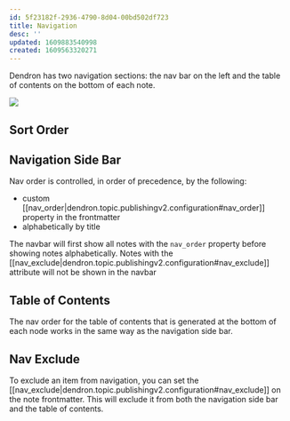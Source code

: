 ```yaml
---
id: 5f23182f-2936-4790-8d04-00bd502df723
title: Navigation
desc: ''
updated: 1609883540998
created: 1609563320271
---
```

Dendron has two navigation sections: the nav bar on the left and the table of contents on the bottom of each note. 

![](https://foundation-prod-assetspublic53c57cce-8cpvgjldwysl.s3-us-west-2.amazonaws.com/assets/images/publishv2.nav.jpg)

## Sort Order

## Navigation Side Bar

Nav order is controlled, in order of precedence, by the following: 

- custom [[nav_order|dendron.topic.publishingv2.configuration#nav_order]] property in the frontmatter
- alphabetically by title

The navbar will first show all notes with the `nav_order` property before showing notes alphabetically. Notes with the [[nav_exclude|dendron.topic.publishingv2.configuration#nav_exclude]] attribute will not be shown in the navbar

## Table of Contents

The nav order for the table of contents that is generated at the bottom of each node works in the same way as the navigation side bar.

## Nav Exclude

To exclude an item from navigation, you can set the [[nav_exclude|dendron.topic.publishingv2.configuration#nav_exclude]] on the note frontmatter. This will exclude it from both the navigation side bar and the table of contents.

